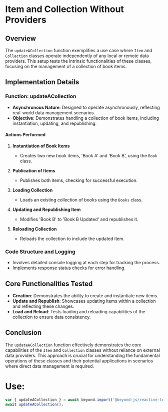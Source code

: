 # Item and Collection Without Providers

## Overview

The `updateACollection` function exemplifies a use case where `Item` and `Collection` classes operate independently of
any local or remote data providers. This setup tests the intrinsic functionalities of these classes, focusing on the
management of a collection of book items.

## Implementation Details

### Function: updateACollection

-   **Asynchronous Nature**: Designed to operate asynchronously, reflecting real-world data management scenarios.
-   **Objective**: Demonstrates handling a collection of book items, including instantiation, updating, and
    republishing.

#### Actions Performed

1. **Instantiation of Book Items**

    - Creates two new book items, 'Book A' and 'Book B', using the `Book` class.

2. **Publication of Items**

    - Publishes both items, checking for successful execution.

3. **Loading Collection**

    - Loads an existing collection of books using the `Books` class.

4. **Updating and Republishing Item**

    - Modifies 'Book B' to 'Book B Updated' and republishes it.

5. **Reloading Collection**
    - Reloads the collection to include the updated item.

### Code Structure and Logging

-   Involves detailed console logging at each step for tracking the process.
-   Implements response status checks for error handling.

## Core Functionalities Tested

-   **Creation**: Demonstrates the ability to create and instantiate new items.
-   **Update and Republish**: Showcases updating items within a collection and reflecting these changes.
-   **Load and Reload**: Tests loading and reloading capabilities of the collection to ensure data consistency.

## Conclusion

The `updateACollection` function effectively demonstrates the core capabilities of the `Item` and `Collection` classes
without reliance on external data providers. This approach is crucial for understanding the fundamental operations of
these classes and their potential applications in scenarios where direct data management is required.

# Use:

```ts
var { updateACollection } = await beyond.import('@beyond-js/reactive-tests/uses-cases/no-providers');
await updateACollection();
```
